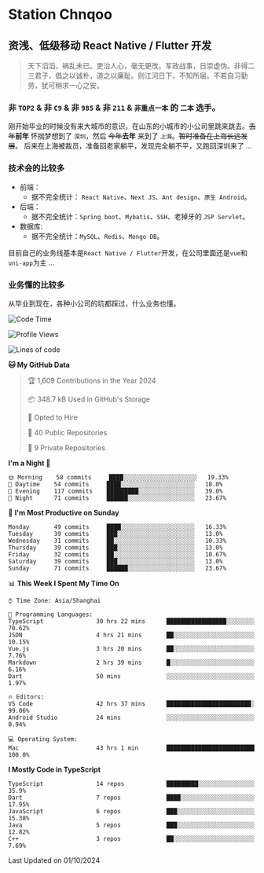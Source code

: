 # Station Chnqoo

## 资浅、低级移动 React Native / Flutter 开发

> 天下滔滔，祸乱未已。吏治人心，毫无更改。军政战事，日崇虚伪。非得二三君子，倡之以诚朴，道之以廉耻。则江河日下，不知所届。不若自习勤劳，犹可稍求一心之安。

### 非 `TOP2` & 非 `C9` & 非 `985` & 非 `211` & `非重点一本` 的 `二本` 选手。

刚开始毕业的时候没有来大城市的意识，在山东的小城市的小公司里跳来跳去。~~去年~~**前年** 怀揣梦想到了 `深圳`，然后 ~~今年~~**去年** 来到了 `上海`。~~暂时准备在上海长远发展~~。
后来在上海被裁员，准备回老家躺平，发现完全躺不平，又跑回深圳来了 ...

### 技术会的比较多

- 前端：
  - 据不完全统计： `React Native`、`Next JS`、`Ant design`、`原生 Android`。
- 后端：
  - 据不完全统计：`Spring boot`、`Mybatis`、`SSH`、老掉牙的 `JSP Servlet`。
- 数据库:
  - 据不完全统计：`MySQL`、`Redis`、`Mongo DB`。

目前自己的业务线基本是`React Native / Flutter`开发，在公司里面还是`vue`和`uni-app`为主 ...

### 业务懂的比较多

从毕业到现在，各种小公司的坑都踩过，什么业务也懂。

<!--START_SECTION:waka-->
![Code Time](http://img.shields.io/badge/Code%20Time-6%2C134%20hrs%2025%20mins-blue)

![Profile Views](http://img.shields.io/badge/Profile%20Views-0-blue)

![Lines of code](https://img.shields.io/badge/From%20Hello%20World%20I%27ve%20Written-344%20Thousand%20lines%20of%20code-blue)

**🐱 My GitHub Data** 

> 🏆 1,609 Contributions in the Year 2024
 > 
> 📦 348.7 kB Used in GitHub's Storage 
 > 
> 💼 Opted to Hire
 > 
> 📜 40 Public Repositories 
 > 
> 🔑 9 Private Repositories  
 > 
**I'm a Night 🦉** 

```text
🌞 Morning    58 commits     ████░░░░░░░░░░░░░░░░░░░░░   19.33% 
🌆 Daytime    54 commits     ████░░░░░░░░░░░░░░░░░░░░░   18.0% 
🌃 Evening    117 commits    █████████░░░░░░░░░░░░░░░░   39.0% 
🌙 Night      71 commits     ██████░░░░░░░░░░░░░░░░░░░   23.67%

```
📅 **I'm Most Productive on Sunday** 

```text
Monday       49 commits     ████░░░░░░░░░░░░░░░░░░░░░   16.33% 
Tuesday      39 commits     ███░░░░░░░░░░░░░░░░░░░░░░   13.0% 
Wednesday    31 commits     ██░░░░░░░░░░░░░░░░░░░░░░░   10.33% 
Thursday     39 commits     ███░░░░░░░░░░░░░░░░░░░░░░   13.0% 
Friday       32 commits     ██░░░░░░░░░░░░░░░░░░░░░░░   10.67% 
Saturday     39 commits     ███░░░░░░░░░░░░░░░░░░░░░░   13.0% 
Sunday       71 commits     ██████░░░░░░░░░░░░░░░░░░░   23.67%

```


📊 **This Week I Spent My Time On** 

```text
⌚︎ Time Zone: Asia/Shanghai

💬 Programming Languages: 
TypeScript               30 hrs 22 mins      █████████████████░░░░░░░░   70.62% 
JSON                     4 hrs 21 mins       ██░░░░░░░░░░░░░░░░░░░░░░░   10.15% 
Vue.js                   3 hrs 20 mins       ██░░░░░░░░░░░░░░░░░░░░░░░   7.76% 
Markdown                 2 hrs 39 mins       █░░░░░░░░░░░░░░░░░░░░░░░░   6.16% 
Dart                     50 mins             ░░░░░░░░░░░░░░░░░░░░░░░░░   1.97%

🔥 Editors: 
VS Code                  42 hrs 37 mins      ████████████████████████░   99.06% 
Android Studio           24 mins             ░░░░░░░░░░░░░░░░░░░░░░░░░   0.94%

💻 Operating System: 
Mac                      43 hrs 1 min        █████████████████████████   100.0%

```

**I Mostly Code in TypeScript** 

```text
TypeScript               14 repos            █████████░░░░░░░░░░░░░░░░   35.9% 
Dart                     7 repos             ████░░░░░░░░░░░░░░░░░░░░░   17.95% 
JavaScript               6 repos             ███░░░░░░░░░░░░░░░░░░░░░░   15.38% 
Java                     5 repos             ███░░░░░░░░░░░░░░░░░░░░░░   12.82% 
C++                      3 repos             ██░░░░░░░░░░░░░░░░░░░░░░░   7.69%

```



 Last Updated on 01/10/2024
<!--END_SECTION:waka-->

<!---
ChenqiaoStation/ChenqiaoStation is a ✨ special ✨ repository because its `README.md` (this file) appears on your GitHub profile.
You can click the Preview link to take a look at your changes.
--->
